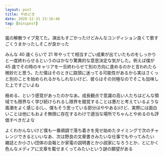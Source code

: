 ```yaml
---
layout: post
title: やめどき
date: 2020-12-31 23:16:48
tag: [minipost]
---
```


嵐の解散ライブ見てた。演出もすごかったけどみんなコンディション良くて歌すごくうまかったしそこが良かった

みんな 40 歳くらいで 21 年やってて相当すごい成果が出ていたものをしっかりと一度終わらせるというのはかなり驚異的な意思決定な気がした。例えば僕が 45 歳でその時のキャリアを一旦終わらせて別の方向に進めるのかと言われたら微妙だと思う。ただ僕はそのときに路頭に迷ってる可能性があるから実はさくっと別のことを始められるかもしれないけど、彼らはその対極なのでそこも加味した上ですごいよね

極める、という感覚があったのかなあ。成長観点で意識の高い人たちはどんな領域でも限界なく学び続けられるし限界を錯覚することは悪だと考えているような風潮をよく感じる(し、僕もそう思っている部分はややある)けど、実際には面白いことは他にもおよそ無限に存在するわけで適当な場所でちゃんとやめるのも評価すべきだよな

よくわかんないけど僕も一番順調で落ち着きを見せ始めたタイミングで次のチャレンジできるといいなあ、次は野良の文章書きみたいな仕事でもやってみたい
雑誌とか小さい団体の会報とか家電の説明書とか小説家になろうとか、とにかく色んなメディアに文章を載せまくってみたいという謎の願望がある

